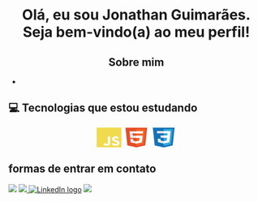 
<body>


<h1 align= "center"> Olá, eu sou Jonathan Guimarães. Seja bem-vindo(a) ao meu perfil! </h1>








<h2 align="center"> Sobre mim </h2>

<div>


<ul>
<li></li>
</ul>
</div>


<h2>💻 Tecnologias que estou estudando</h2>
<div align="center" style="display: inline_block">
<img align="center" alt="Jonathan-Js" height="40" width="50" src="https://raw.githubusercontent.com/devicons/devicon/master/icons/javascript/javascript-plain.svg">
<img align="center" alt="Jonathan-HTML" height="40" width="50" src="https://raw.githubusercontent.com/devicons/devicon/master/icons/html5/html5-original.svg">
<img align="center" alt="Jonathan-CSS" height="40" width="50" src="https://raw.githubusercontent.com/devicons/devicon/master/icons/css3/css3-original.svg">
</div> 
<h2>formas de entrar em contato</h2>
<div>
<a href="mailto:guimaraesjonathan92@gmail.com" target="_blank"><img src="https://img.shields.io/badge/Gmail-D14836?style=for-the-badge&logo=gmail&logoColor=white"></a>
<a href="https://www.instagram.com/jonathanguimaraeslo/" target="_blank"><img src="https://img.shields.io/badge/Instagram-E4405F?style=for-the-badge&logo=instagram&logoColor=white"> </a>
<a href="https://www.linkedin.com/in/jonathan-guimar%C3%A3es-984b69219/"><img src="https://img.shields.io/badge/LinkedIn-282C34?logo=linkedin&logoColor=white" alt="LinkedIn logo" title="LinkedIn" height="28"></a>
<img src="https://33.media.tumblr.com/3c498413ebfc506d9ded1965009ec385/tumblr_ncdg443NhR1rbrys3o1_500.gif" display= "block">
</div>
</body>
